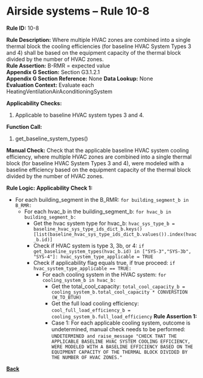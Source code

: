 # Airside systems – Rule 10-8

**Rule ID:** 10-8
 
**Rule Description:** Where multiple HVAC zones are combined into a single thermal block the cooling efficiencies (for baseline HVAC System Types 3 and 4) shall be based on the  equipment capacity of the thermal block divided by the number of HVAC zones.   
**Rule Assertion:** B-RMR = expected value                                           
**Appendix G Section:** Section G3.1.2.1  
**Appendix G Section Reference:** None
**Data Lookup:** None  
**Evaluation Context:** Evaluate each HeatingVentilationAirAconditioningSystem  

**Applicability Checks:** 

1. Applicable to baseline HVAC system types 3 and 4.

**Function Call:** 

1. get_baseline_system_types()

**Manual Check:** Check that the applicable baseline HVAC system cooling efficiency, where multiple HVAC zones are combined into a single thermal block (for baseline HVAC System Types 3 and 4), were modeled with a baseline efficiency based on the  equipment capacity of the thermal block divided by the number of HVAC zones.  

**Rule Logic:**
**Applicability Check 1:** 
- For each building_segment in the B_RMR: `for building_segment_b in B_RMR:`
    - For each hvac_b in the building_segment_b: `for hvac_b in building_segment_b:`
        - Get the hvac system type for hvac_b: `hvac_sys_type_b = baseline_hvac_sys_type_ids_dict_b.keys()[list(baseline_hvac_sys_type_ids_dict_b.values()).index(hvac_b.id)]`
        - Check if HVAC system is type 3, 3b, or 4: `if get_baseline_system_types(hvac_b.id) in ["SYS-3","SYS-3b", "SYS-4"]: hvac_system_type_applicable = TRUE`
        - Check if applicability flag equals true, if true proceed: `if hvac_system_type_applicable == TRUE:`
            - For each cooling system in the HVAC system: `for cooling_system_b in hvac_b:`
                - Get the total_cool_capacity: `total_cool_capacity_b = cooling_system_b.total_cool_capacity * CONVERSTION (W_TO_BTUH)`
                - Get the full load cooling efficiency: `cool_full_load_efficiency_b = cooling_system_b.full_load_efficiency`
                **Rule Assertion 1:**
                - Case 1: For each applicable cooling system, outcome is undetermined, manual check needs to be performed: `UNDETERMINED and raise_message "CHECK THAT THE APPLICABLE BASELINE HVAC SYSTEM COOLING EFFICIENCY, WERE MODELED WITH A BASELINE EFFICIENCY BASED ON THE EQUIPMENT CAPACITY OF THE THERMAL BLOCK DIVIDED BY THE NUMBER OF HVAC ZONES."`
            

 **[Back](../_toc.md)**